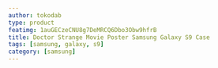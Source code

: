 ```yaml
---
author: tokodab
type: product
featimg: 1auGECzeCNU8g7DeMRCQ6Dbo3Obw9hfrB
title: Doctor Strange Movie Poster Samsung Galaxy S9 Case
tags: [samsung, galaxy, s9]
category: [samsung]
---
```

